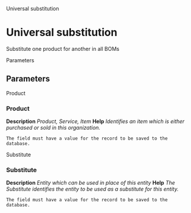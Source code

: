 
Universal substitution
# Universal substitution


Substitute one product for another in all BOMs

Parameters
## Parameters


Product
### Product

**Description**
 *Product, Service, Item*
**Help**
 *Identifies an item which is either purchased or sold in this organization.*

```
The field must have a value for the record to be saved to the database.
```
Substitute
### Substitute

**Description**
 *Entity which can be used in place of this entity*
**Help**
 *The Substitute identifies the entity to be used as a substitute for this entity.*

```
The field must have a value for the record to be saved to the database.
```